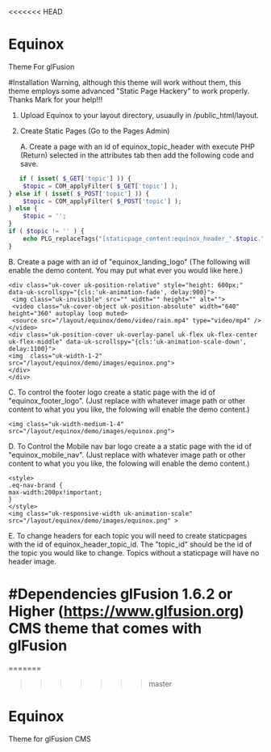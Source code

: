<<<<<<< HEAD
# Equinox 
Theme For glFusion

#Installation
Warning, although this theme will work without them, this theme employs some advanced "Static Page Hackery" to work properly.
Thanks Mark for your help!!!

1. Upload Equinox to your layout directory, usuaully in /public_html/layout.

2. Create Static Pages (Go to the Pages Admin)

   A. Create a page with an id of equinox_topic_header with execute PHP (Return) selected in the attributes tab then add the following code and save. 
```php   
   if ( isset( $_GET['topic'] )) {
    $topic = COM_applyFilter( $_GET['topic'] );
} else if ( isset( $_POST['topic'] )) {
    $topic = COM_applyFilter( $_POST['topic'] );
} else {
    $topic = '';
}
if ( $topic != '' ) {
    echo PLG_replaceTags("[staticpage_content:equinox_header_".$topic."]");
}
```  

   B. Create a page with an id of "equinox_landing_logo" (The following will enable the demo content. You may put what ever you would like here.)
   ```
   <div class="uk-cover uk-position-relative" style="height: 600px;" data-uk-scrollspy="{cls:'uk-animation-fade', delay:900}">
    <img class="uk-invisible" src="" width="" height="" alt="">
    <video class="uk-cover-object uk-position-absolute" width="640" height="360" autoplay loop muted>
    <source src="/layout/equinox/demo/video/rain.mp4" type="video/mp4" /></video>
   <div class="uk-position-cover uk-overlay-panel uk-flex uk-flex-center uk-flex-middle" data-uk-scrollspy="{cls:'uk-animation-scale-down', delay:1100}">
   <img  class="uk-width-1-2" src="/layout/equinox/demo/images/equinox.png">
   </div>
   </div>
   ```
   
   C. To control the footer logo create a static page with the id of "equinox_footer_logo". (Just replace with whatever image path or other content to what you you like, the folowing will enable the demo content.)
   ```
   <img class="uk-width-medium-1-4" src="/layout/equinox/demo/images/equinox.png">
   ```
   
   D. To Control the Mobile nav bar logo create a a static page with the id of "equinox_mobile_nav". (Just replace with whatever image path or other content to what you you like, the folowing will enable the demo content.)
   ```
   <style>
.eq-nav-brand {
max-width:200px!important;
}
</style>
<img class="uk-responsive-width uk-animation-scale" src="/layout/equinox/demo/images/equinox.png" >
   ```
   
   E. To change headers for each topic you will need to create staticpages with the id of equinox_header_topic_id. The "topic_id" should be the id of the topic you would like to change. Topics without a staticpage will have no header image.
   
#Dependencies
glFusion 1.6.2 or Higher (https://www.glfusion.org)
CMS theme that comes with glFusion
=======
=======
>>>>>>> master
# Equinox
Theme for glFusion CMS
